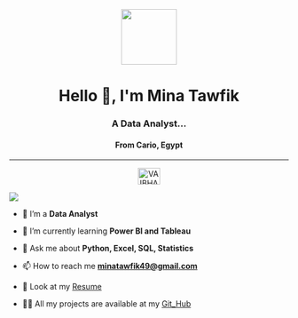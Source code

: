 <div align="center">
      <img src="https://www.caxsol.com/assets/img/data-analysis.gif" width="100" />
</div>   
<h1 align="center">Hello 👋, I'm Mina Tawfik</h1>
<h3 align="center"> A Data Analyst...</h3>
<h4 align='center' >From Cario, Egypt </h4>
<hr>
<p align="center">
    <a href="https://www.linkedin.com/in/mina-tawfik-41570a218" target="_blank"><img align="center"
             src="https://raw.githubusercontent.com/rahuldkjain/github-profile-readme-generator/master/src/images/icons/Social/linked-in-alt.svg"
            alt="VAIBHAV" height="30" width="40" /></a>
 <p align="left"> <img src="https://komarev.com/ghpvc/?username=Minaaa01&label=PROFILE+VIEWS&color=lightgrey&style=flat"/></p>

- 🔭 I’m a **Data Analyst**

- 🌱 I’m currently learning **Power BI and Tableau**

- 💬 Ask me about **Python, Excel, SQL, Statistics**

- 📫 How to reach me
 **minatawfik49@gmail.com**
- 📃 Look at my [Resume](https://drive.google.com/file/d/1g11cNloWcliCzsbyffEpu8MDctAQI8jD/view?usp=sharing) 

- 👨‍💻 All my projects are available at my [Git_Hub](https://github.com/Minaaa01)

